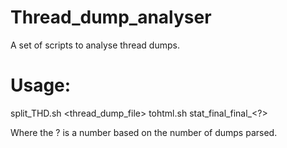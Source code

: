 # Thread_dump_analyser
A set of scripts to analyse thread dumps.


# Usage:
split_THD.sh <thread_dump_file>
tohtml.sh stat_final_final_<?>

Where the ? is a number based on the number of dumps parsed.
 
